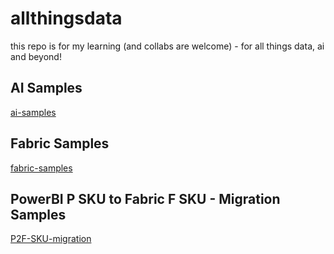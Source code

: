 # allthingsdata
this repo is for my learning (and collabs are welcome) - for all things data, ai and beyond! 

## AI Samples
[ai-samples](https://github.com/gyanisinha/allthingsdata/tree/main/ai-samples)

## Fabric Samples
[fabric-samples](https://github.com/gyanisinha/allthingsdata/tree/main/fabric-samples)

## PowerBI P SKU to Fabric F SKU - Migration Samples
[P2F-SKU-migration](https://github.com/gyanisinha/allthingsdata/tree/main/P2F-SKU-migration)

